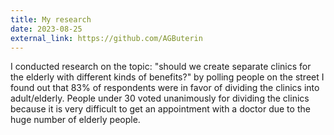 ```yaml
---
title: My research 
date: 2023-08-25
external_link: https://github.com/AGButerin
---
```


I conducted research on the topic: "should we create separate clinics for the elderly with different kinds of benefits?" by polling people on the street I found out that 83% of respondents were in favor of dividing the clinics into adult/elderly. People under 30 voted unanimously for dividing the clinics because it is very difficult to get an appointment with a doctor due to the huge number of elderly people.

<!--more-->
